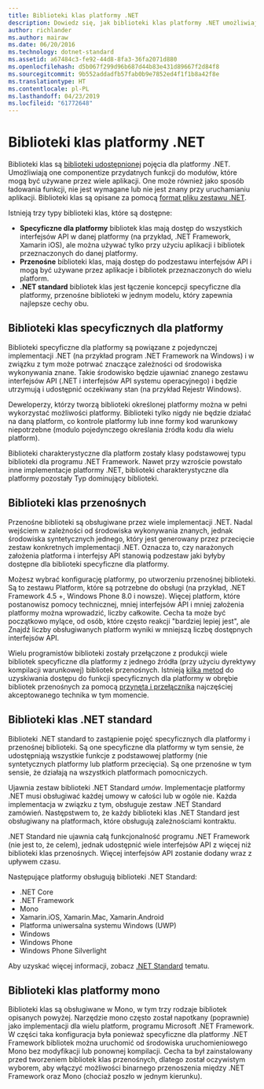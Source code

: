 ```yaml
---
title: Biblioteki klas platformy .NET
description: Dowiedz się, jak biblioteki klas platformy .NET umożliwiają grupy przydatnych funkcji do modułów, które mogą być używane przez wiele aplikacji.
author: richlander
ms.author: mairaw
ms.date: 06/20/2016
ms.technology: dotnet-standard
ms.assetid: a67484c3-fe92-44d8-8fa3-36fa2071d880
ms.openlocfilehash: d5b067f299d96b687d44b83e431d89667f2d84f8
ms.sourcegitcommit: 9b552addadfb57fab0b9e7852ed4f1f1b8a42f8e
ms.translationtype: HT
ms.contentlocale: pl-PL
ms.lasthandoff: 04/23/2019
ms.locfileid: "61772648"
---
```

# <a name="net-class-libraries"></a>Biblioteki klas platformy .NET

Biblioteki klas są [biblioteki udostępnionej](https://en.wikipedia.org/wiki/Library_%28computing%29#Shared_libraries) pojęcia dla platformy .NET. Umożliwiają one componentize przydatnych funkcji do modułów, które mogą być używane przez wiele aplikacji. One może również jako sposób ładowania funkcji, nie jest wymagane lub nie jest znany przy uruchamianiu aplikacji. Biblioteki klas są opisane za pomocą [format pliku zestawu .NET](assembly/file-format.md).

Istnieją trzy typy biblioteki klas, które są dostępne:

* **Specyficzne dla platformy** bibliotek klas mają dostęp do wszystkich interfejsów API w danej platformy (na przykład, .NET Framework, Xamarin iOS), ale można używać tylko przy użyciu aplikacji i bibliotek przeznaczonych do danej platformy.
* **Przenośne** biblioteki klas, mają dostęp do podzestawu interfejsów API i mogą być używane przez aplikacje i bibliotek przeznaczonych do wielu platform.
* **.NET standard** bibliotek klas jest łączenie koncepcji specyficzne dla platformy, przenośne biblioteki w jednym modelu, który zapewnia najlepsze cechy obu.

## <a name="platform-specific-class-libraries"></a>Biblioteki klas specyficznych dla platformy

Biblioteki specyficzne dla platformy są powiązane z pojedynczej implementacji .NET (na przykład program .NET Framework na Windows) i w związku z tym może potrwać znaczące zależności od środowiska wykonywania znane. Takie środowisko będzie ujawniać znanego zestawu interfejsów API (.NET i interfejsów API systemu operacyjnego) i będzie utrzymują i udostępnić oczekiwany stan (na przykład Rejestr Windows).

Deweloperzy, którzy tworzą biblioteki określonej platformy można w pełni wykorzystać możliwości platformy. Biblioteki tylko nigdy nie będzie działać na daną platform, co kontrole platformy lub inne formy kod warunkowy niepotrzebne (modulo pojedynczego określania źródła kodu dla wielu platform).

Biblioteki charakterystyczne dla platform zostały klasy podstawowej typu biblioteki dla programu .NET Framework. Nawet przy wzroście powstało inne implementacje platformy .NET, biblioteki charakterystyczne dla platformy pozostały Typ dominujący biblioteki.

## <a name="portable-class-libraries"></a>Biblioteki klas przenośnych

Przenośne biblioteki są obsługiwane przez wiele implementacji .NET. Nadal wejściem w zależności od środowiska wykonywania znanych, jednak środowiska syntetycznych jednego, który jest generowany przez przecięcie zestaw konkretnych implementacji .NET. Oznacza to, czy narażonych założenia platforma i interfejsy API stanowią podzestaw jaki byłyby dostępne dla biblioteki specyficzne dla platformy.

Możesz wybrać konfigurację platformy, po utworzeniu przenośnej biblioteki. Są to zestawu Platform, które są potrzebne do obsługi (na przykład, .NET Framework 4.5 +, Windows Phone 8.0 i nowsze). Więcej platform, które postanowisz pomocy technicznej, mniej interfejsów API i mniej założenia platformy można wprowadzić, liczby całkowite. Cecha ta może być początkowo mylące, od osób, które często reakcji "bardziej lepiej jest", ale Znajdź liczby obsługiwanych platform wyniki w mniejszą liczbę dostępnych interfejsów API.

Wielu programistów biblioteki zostały przełączone z produkcji wiele bibliotek specyficzne dla platformy z jednego źródła (przy użyciu dyrektywy kompilacji warunkowej) bibliotek przenośnych. Istnieją [kilka metod](https://blog.stephencleary.com/2012/11/portable-class-library-enlightenment.html) do uzyskiwania dostępu do funkcji specyficznych dla platformy w obrębie bibliotek przenośnych za pomocą [przynęta i przełącznika](https://log.paulbetts.org/the-bait-and-switch-pcl-trick/) najczęściej akceptowanego technika w tym momencie.

## <a name="net-standard-class-libraries"></a>Biblioteki klas .NET standard

Biblioteki .NET standard to zastąpienie pojęć specyficznych dla platformy i przenośnej biblioteki. Są one specyficzne dla platformy w tym sensie, że udostępniają wszystkie funkcje z podstawowej platformy (nie syntetycznych platformy lub platform przecięcia). Są one przenośne w tym sensie, że działają na wszystkich platformach pomocniczych.

Ujawnia zestaw biblioteki .NET Standard _umów_. Implementacje platformy .NET musi obsługiwać każdej umowy w całości lub w ogóle nie. Każda implementacja w związku z tym, obsługuje zestaw .NET Standard zamówień. Następstwem to, że każdy biblioteki klas .NET Standard jest obsługiwany na platformach, które obsługują zależnościami kontraktu.

.NET Standard nie ujawnia całą funkcjonalność programu .NET Framework (nie jest to, że celem), jednak udostępnić wiele interfejsów API z więcej niż biblioteki klas przenośnych. Więcej interfejsów API zostanie dodany wraz z upływem czasu.

Następujące platformy obsługują biblioteki .NET Standard:

* .NET Core
* .NET Framework
* Mono
* Xamarin.iOS, Xamarin.Mac, Xamarin.Android
* Platforma uniwersalna systemu Windows (UWP)
* Windows
* Windows Phone
* Windows Phone Silverlight

Aby uzyskać więcej informacji, zobacz [.NET Standard](net-standard.md) tematu.

## <a name="mono-class-libraries"></a>Biblioteki klas platformy mono

Biblioteki klas są obsługiwane w Mono, w tym trzy rodzaje bibliotek opisanych powyżej. Narzędzie mono często został napotkany (poprawnie) jako implementacji dla wielu platform, programu Microsoft .NET Framework. W części taka konfiguracja była ponieważ specyficzne dla platformy .NET Framework bibliotek można uruchomić od środowiska uruchomieniowego Mono bez modyfikacji lub ponownej kompilacji. Cecha ta był zainstalowany przed tworzeniem bibliotek klas przenośnych, dlatego został oczywistym wyborem, aby włączyć możliwości binarnego przenoszenia między .NET Framework oraz Mono (chociaż poszło w jednym kierunku).
